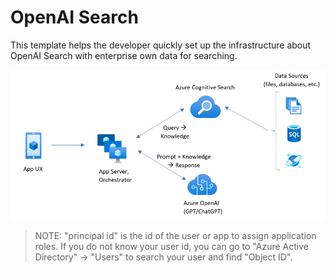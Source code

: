 # OpenAI Search
This template helps the developer quickly set up the infrastructure about OpenAI Search with enterprise own data for searching.

![Architecture](assets/OpenAISearchArchitecture.png)

>NOTE: "principal id" is the id of the user or app to assign application roles. If you do not know your user id, you can go to "Azure Active Directory" -> "Users" to search your user and find "Object ID".